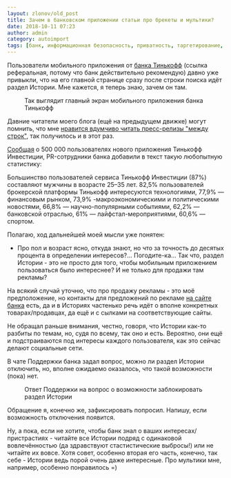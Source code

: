```yaml
---
layout: zlonov/old_post
title: Зачем в банковском приложении статьи про брекеты и мультики?
date: 2018-10-11 07:23
author: admin
category: autoimport
tags: [банк, информационная безопасность, приватность, таргетирование, целевая аудитория]
---
```


Пользователи мобильного приложения от <a href="https://www.tinkoff.ru/sl/77HgiOOuz7j">банка Тинькофф</a> (ссылка реферальная, потому что банк действительно рекомендую) давно уже привыкли, что на его главной странице сразу после строки поиска идёт раздел Истории. Мне кажется, я теперь знаю, зачем он там.


<!-- wp:image {"id":72639,"align":"center"} -->
<div class="wp-block-image"><figure class="aligncenter"><img src="https://i1.wp.com/zlonov.ru/wp-content/uploads/Мобильное-приложение-Тинькофф.jpg?fit=577%2C1024&amp;ssl=1" alt="" class="wp-image-72639"/><figcaption>Так выглядит главный экран мобильного приложения банка Тинькофф</figcaption></figure></div>
<!-- /wp:image -->


Давние читатели моего блога (ещё на предыдущем движке) могут помнить, что мне <a href="https://zlonov.ru/jacarta_killer_of_etoken/">нравится вдумчиво читать пресс-релизы "между строк"</a>, так получилось и в этот раз.



<a href="https://www.tinkoff.ru/about/news/03102018-tinkoff-investments-500-000-mobile-app-installs/">Сообщая</a>&nbsp;о 500 000 пользователях нового приложения Тинькофф Инвестиции, PR-сотрудники банка добавили в текст такую любопытную статистику:



Большинство пользователей сервиса Тинькофф Инвестиции (87%) составляют мужчины в возрасте 25–35 лет. 82,5% пользователей брокерской платформы Тинькофф интересуются технологиями, 77,9% — финансовым рынком, 73,9% -макроэкономическими и политическими новостями, 66,8% — научно-популярными событиями, 62,2% — банковской отраслью, 61% — лайфстал-мероприятиями, 60,6% — спортом.



Полагаю, ход дальнейшей моей мысли уже понятен:



<ul><li>Про пол и возраст ясно, откуда знают, но что за точность до десятых процента в определении интересов?... Погодите-ка... Так что, раздел Истории - это не просто для того, чтобы мобильным приложением пользоваться было интереснее? И не только для продажи там рекламы?</li></ul>



На всякий случай уточню, что про продажу рекламы - это моё предположение, но контакты для предложений по рекламе&nbsp;<a href="https://www.tinkoff.ru/contacts/">на сайте банка</a>&nbsp;есть, да и в Историях частенько речь идёт о вполне конкретных товарах/продавцах, да ещё и с сылками на соответствующие сайты.



Не обращал раньше внимания, честно, говоря, что Истории как-то разбиты по темам, но, судя по всему, так оно и есть. Вероятно, они ещё и подстраиваются под интересы каждого пользователя, как это сейчас делают социальные сети.



В чате Поддержки банка задал вопрос, можно ли раздел Истории отключить, но, вполне ожидаемо оказалось, что такой возможности (пока) нет.


<!-- wp:image {"id":72640} -->
<figure class="wp-block-image"><img src="/assets/uploads/Ответ-Поддержки-на-вопрос-о-возможности-заблокировать-раздел-Истории.png" alt="" class="wp-image-72640"/><figcaption>Ответ Поддержки на вопрос о возможности заблокировать раздел Истории</figcaption></figure>
<!-- /wp:image -->


Обращение я, конечно же, зафиксировать попросил. Напишу, если возможность отключения появится.



Ну, а пока, если не хотите, чтобы банк знал о ваших интересах/пристрастиях - читайте все Истории подряд с одинаковой вовлечённостью (да здравствуют стастистические выбросы!) или не читайте их вовсе. Хотя совет, особенно вторая его часть, конечно, так себе - Истории ведь порой очень даже интересные. Про мультики мне, например, особенно понравилось =)

